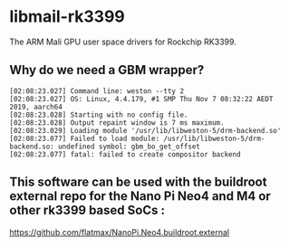 # libmail-rk3399

The ARM Mali GPU user space drivers for Rockchip RK3399.

## Why do we need a GBM wrapper?

```
[02:08:23.027] Command line: weston --tty 2
[02:08:23.027] OS: Linux, 4.4.179, #1 SMP Thu Nov 7 08:32:22 AEDT 2019, aarch64
[02:08:23.028] Starting with no config file.
[02:08:23.028] Output repaint window is 7 ms maximum.
[02:08:23.029] Loading module '/usr/lib/libweston-5/drm-backend.so'
[02:08:23.077] Failed to load module: /usr/lib/libweston-5/drm-backend.so: undefined symbol: gbm_bo_get_offset
[02:08:23.077] fatal: failed to create compositor backend
```

## This software can be used with the buildroot external repo for the Nano Pi Neo4 and M4 or other rk3399 based SoCs :

https://github.com/flatmax/NanoPi.Neo4.buildroot.external
